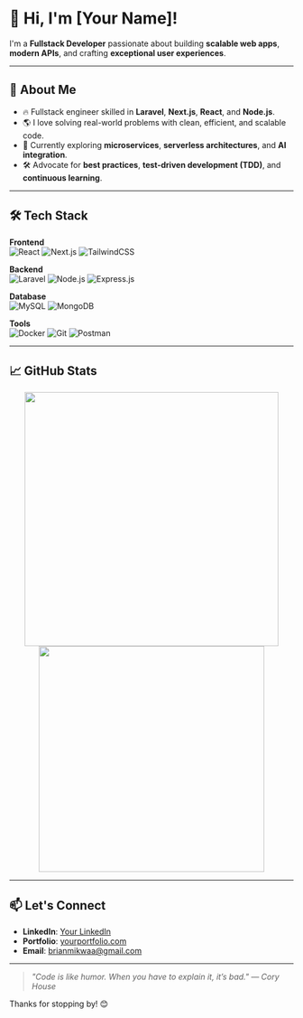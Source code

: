 # 👋 Hi, I'm [Your Name]!

I'm a **Fullstack Developer** passionate about building **scalable web apps**, **modern APIs**, and crafting **exceptional user experiences**.

---

## 🚀 About Me
- 🔥 Fullstack engineer skilled in **Laravel**, **Next.js**, **React**, and **Node.js**.
- 🌎 I love solving real-world problems with clean, efficient, and scalable code.
- 🎯 Currently exploring **microservices**, **serverless architectures**, and **AI integration**.
- 🛠️ Advocate for **best practices**, **test-driven development (TDD)**, and **continuous learning**.

---

## 🛠️ Tech Stack
**Frontend**  
![React](https://img.shields.io/badge/-React-61DAFB?logo=react&logoColor=white&style=flat) 
![Next.js](https://img.shields.io/badge/-Next.js-000000?logo=next.js&logoColor=white&style=flat) 
![TailwindCSS](https://img.shields.io/badge/-TailwindCSS-38B2AC?logo=tailwind-css&logoColor=white&style=flat)

**Backend**  
![Laravel](https://img.shields.io/badge/-Laravel-FF2D20?logo=laravel&logoColor=white&style=flat) 
![Node.js](https://img.shields.io/badge/-Node.js-339933?logo=node.js&logoColor=white&style=flat) 
![Express.js](https://img.shields.io/badge/-Express.js-000000?logo=express&logoColor=white&style=flat)

**Database**  
![MySQL](https://img.shields.io/badge/-MySQL-4479A1?logo=mysql&logoColor=white&style=flat) 
![MongoDB](https://img.shields.io/badge/-MongoDB-47A248?logo=mongodb&logoColor=white&style=flat)

**Tools**  
![Docker](https://img.shields.io/badge/-Docker-2496ED?logo=docker&logoColor=white&style=flat) 
![Git](https://img.shields.io/badge/-Git-F05032?logo=git&logoColor=white&style=flat) 
![Postman](https://img.shields.io/badge/-Postman-FF6C37?logo=postman&logoColor=white&style=flat)

---

## 📈 GitHub Stats
<p align="center">
  <img src="https://github-readme-stats.vercel.app/api?username=brian-io&show_icons=true&theme=radical" width="450" />
  <img src="https://github-readme-streak-stats.herokuapp.com/?user=brian-io&theme=radical" width="400" />
</p>

---

## 📫 Let's Connect
- **LinkedIn**: [Your LinkedIn](https://www.linkedin.com/in/brianmikwa/)
- **Portfolio**: [yourportfolio.com](https://mikwa.netlify.app/)
- **Email**: brianmikwaa@gmail.com

---

> *"Code is like humor. When you have to explain it, it’s bad." — Cory House*

Thanks for stopping by! 😊

